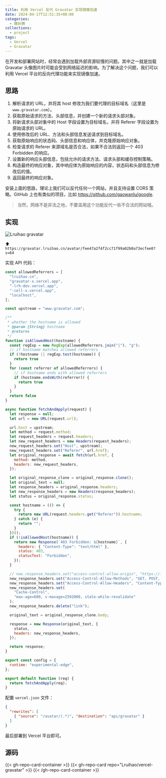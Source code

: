 ```yaml
---
title: 利用 Vercel 反代 Gravatar 实现镜像加速
date: 2024-04-17T12:51:35+08:00
categories:
  - 瞎折腾
collections:
  - project
tags:
  - Vercel
  - Gravatar
---
```


在开发和部署网站时，经常会遇到加载外部资源较慢的问题。其中之一就是加载 Gravatar 头像图片时可能会受到网络延迟的影响。为了解决这个问题，我们可以利用 Vercel 平台的反向代理功能来实现镜像加速。

<!--more-->

## 思路

1. 解析请求的 URL，并将其 host 修改为我们要代理的目标域名（这里是 `www.gravatar.com`）。
2. 获取原始请求的方法、头部信息，并创建一个新的请求头部对象。
3. 将新请求头部对象中的 Host 字段设置为目标域名，并将 Referer 字段设置为原始请求的 URL。
4. 使用修改后的 URL、方法和头部信息发送请求到目标域名。
5. 获取原始响应的状态码、头部信息和响应体，并克隆原始响应对象。
6. 检查请求的 Referer 来源域名是否合法，如果不合法则返回一个 403 Forbidden 的响应。
7. 设置新的响应头部信息，包括允许的请求方法、请求头部和缓存控制策略。
8. 构造最终的响应对象，其中响应体为原始响应的内容，状态码和头部信息为修改后的值。
9. 返回最终的响应对象。

安装上面的思路，理论上我们可以反代任何一个网站，并且支持设置 CORS 策略。GitHub 上也有类似的项目，比如 <https://github.com/gaowanlu/google>.

> 当然，网络不是非法之地，不要滥用这个功能反代一些不合法的网站哦。

## 实现

<img alt="Lruihao gravatar" src="https://gravatar.lruihao.cn/avatar/fee47a2f4f2cc71f99a02b0a73ecfee0?s=128" />

⬆️ `https://gravatar.lruihao.cn/avatar/fee47a2f4f2cc71f99a02b0a73ecfee0?s=64`

实现 API 代码：

```js {title="api/gravatar.js"}
const allowedReferrers = [
  "lruihao.cn",
  "gravatar-x.vercel.app",
  "-lrh-dev.vercel.app",
  "-cell-x.vercel.app",
  "localhost",
];

const upstream = "www.gravatar.com";

/**
 * whether the hostname is allowed
 * @param {String} hostname 
 * @returns 
 */
function isAllowedHost(hostname) {
  const regExp = new RegExp(allowedReferrers.join("|"), "g");
  // if hostname matches allowed referrers
  if (!hostname || regExp.test(hostname)) {
    return true
  }
  for (const referrer of allowedReferrers) {
    // if hostname ends with allowed referrers
    if (hostname.endsWith(referrer)) {
      return true
    }
  }
  return false
}

async function fetchAndApply(request) {
  let response = null;
  let url = new URL(request.url);

  url.host = upstream;
  let method = request.method;
  let request_headers = request.headers;
  let new_request_headers = new Headers(request_headers);
  new_request_headers.set("Host", upstream);
  new_request_headers.set("Referer", url.href);
  let original_response = await fetch(url.href, {
    method: method,
    headers: new_request_headers,
  });

  let original_response_clone = original_response.clone();
  let original_text = null;
  let response_headers = original_response.headers;
  let new_response_headers = new Headers(response_headers);
  let status = original_response.status;

  const hostname = (() => {
    try {
      return new URL(request.headers.get("Referer")).hostname;
    } catch (e) {
      return "";
    }
  })();
  if (!isAllowedHost(hostname)) {
    return new Response(`403 Forbidden: ${hostname}`, {
      headers: { "Content-Type": "text/html" },
      status: 403,
      statusText: "Forbidden",
    });
  }

  // new_response_headers.set("access-control-allow-origin", "https://lruihao.cn");
  new_response_headers.set("Access-Control-Allow-Methods", "GET, POST, OPTIONS");
  new_response_headers.set("Access-Control-Allow-Headers", "Content-Type");
  new_response_headers.set(
    "Cache-Control",
    "max-age=600, s-maxage=2592000, stale-while-revalidate"
  );
  new_response_headers.delete("link");

  original_text = original_response_clone.body;

  response = new Response(original_text, {
    status,
    headers: new_response_headers,
  });

  return response;
}

export const config = {
  runtime: "experimental-edge",
};

export default function (req) {
  return fetchAndApply(req);
}
```

配置 `vercel.json` 文件：

```json {title="vercel.json"}
{
  "rewrites": [
    { "source": "/avatar/(.*)", "destination": "api/gravatar" }
  ]
}
```

最后部署到 Vercel 平台即可。

## 源码

{{< gh-repo-card-container >}}
  {{< gh-repo-card repo="Lruihao/vercel-gravatar" >}}
{{< /gh-repo-card-container >}}
